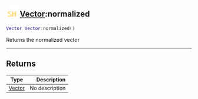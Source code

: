 ## <img src="../../.gitbook/assets/shared.png" width="32" height="32" /> [Vector](../vector/README.md):normalized

```lua
Vector Vector:normalized()
```

Returns the normalized vector<br>

-----------------
## Returns

| Type   | Description |
| ------ | ----------: |
| [Vector](../vector/README.md) | No description |
